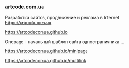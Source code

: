### artcode.com.ua

Разработка сайтов, продвижение и реклама в Internet
https://artcode.com.ua

https://artcodecomua.github.io

Onepage - начальный шаблон сайта одностраничника ...

https://artcodecomua.github.io/minipage

https://artcodecomua.github.io/multilink

<!--
**artcodecomua/artcodecomua** is a ✨ _special_ ✨ repository because its `README.md` (this file) appears on your GitHub profile.

Here are some ideas to get you started:

- 🔭 I’m currently working on ...
- 🌱 I’m currently learning ...
- 👯 I’m looking to collaborate on ...
- 🤔 I’m looking for help with ...
- 💬 Ask me about ...
- 📫 How to reach me: ...
- 😄 Pronouns: ...
- ⚡ Fun fact: ...
-->
